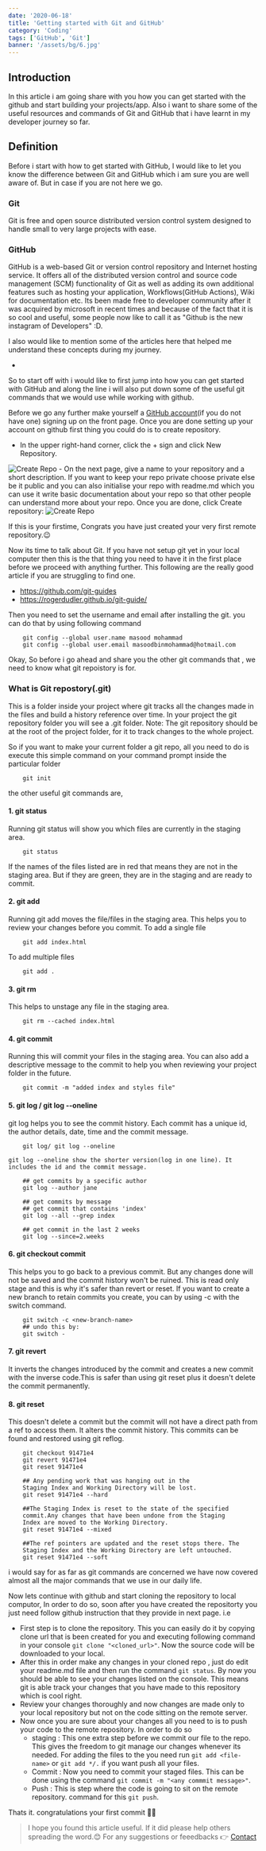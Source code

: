 ```yaml
---
date: '2020-06-18'
title: 'Getting started with Git and GitHub'
category: 'Coding'
tags: ['GitHub', 'Git']
banner: '/assets/bg/6.jpg'
---
```


## Introduction

In this article i am going share with you how you can get started with the github and start building your projects/app. Also i want to share some of the useful resources and commands of Git and GitHub that i have learnt in my developer journey so far.

## Definition

Before i start with how to get started with GitHub, I would like to let you know the difference between Git and GitHub which i am sure you are well aware of. But in case if you are not here we go.

### Git

Git is free and open source distributed version control system designed to handle small to very large projects with ease.

### GitHub

GitHub is a web-based Git or version control repository and Internet hosting service. It offers all of the distributed version control and source code management (SCM) functionality of Git as well as adding its own additional features such as hosting your application, Workflows(GitHub Actions), Wiki for documentation etc. Its been made free to developer community after it was acquired by microsoft in recent times and because of the fact that it is so cool and useful, some people now like to call it as "Github is the new instagram of Developers" :D.

I also would like to mention some of the articles here that helped me understand these concepts during my journey.

-

So to start off with i would like to first jump into how you can get started with GitHub and along the line i will also put down some of the useful git commands that we would use while working with github.

Before we go any further make yourself a <a href="https://github.com/">GitHub account</a>(if you do not have one) signing up on the front page. Once you are done setting up your account on github first thing you could do is to create repository.

- In the upper right-hand corner, click the + sign and click New Repository.

<img src="/assets/blog/git-github/1.png" alt="Create Repo">
- On the next page, give a name to your repository and a short description. If you want to keep your repo private choose private else be it public and you can also initialise your repo with readme.md which you can use it write basic documentation about your repo so that other people can understand more about your repo. Once you are done, click Create repository:

<img src="/assets/blog/git-github/2.png" alt="Create Repo">

If this is your firstime, Congrats you have just created your very first remote repository.😉

Now its time to talk about Git. If you have not setup git yet in your local computer then this is the that thing you need to have it in the first place before we proceed with anything further.
This following are the really good article if you are struggling to find one.

- https://github.com/git-guides
- https://rogerdudler.github.io/git-guide/

Then you need to set the username and email after installing the git. you can do that by using following command

```
    git config --global user.name masood mohammad
    git config --global user.email masoodbinmohammad@hotmail.com
```

Okay, So before i go ahead and share you the other git commands that , we need to know what git repoistory is for.

### What is Git repostory(.git)

This is a folder inside your project where git tracks all the changes made in the files and build a history reference over time. In your project the git repository folder you will see a .git folder.
Note: The git repository should be at the root of the project folder, for it to track changes to the whole project.

So if you want to make your current folder a git repo, all you need to do is execute this simple command on your command prompt inside the particular folder

```
    git init
```

the other useful git commands are,

#### 1. git status

Running git status will show you which files are currently in the staging area.

```
    git status
```

If the names of the files listed are in red that means they are not in the staging area. But if they are green, they are in the staging and are ready to commit.

#### 2. git add

Running git add moves the file/files in the staging area. This helps you to review your changes before you commit.
To add a single file

```
    git add index.html
```

To add multiple files

```
    git add .
```

#### 3. git rm

This helps to unstage any file in the staging area.

```
    git rm --cached index.html
```

#### 4. git commit

Running this will commit your files in the staging area. You can also add a descriptive message to the commit to help you when reviewing your project folder in the future.

```
    git commit -m "added index and styles file"
```

#### 5. git log / git log --oneline

git log helps you to see the commit history. Each commit has a unique id, the author details, date, time and the commit message.

```
    git log/ git log --oneline
```

    git log --oneline show the shorter version(log in one line). It includes the id and the commit message.

```
    ## get commits by a specific author
    git log --author jane

    ## get commits by message
    ## get commit that contains 'index'
    git log --all --grep index

    ## get commit in the last 2 weeks
    git log --since=2.weeks
```

#### 6. git checkout commit

This helps you to go back to a previous commit. But any changes done will not be saved and the commit history won't be ruined. This is read only stage and this is why it's safer than revert or reset. If you want to create a new branch to retain commits you create, you can by using -c with the switch command.

```
    git switch -c <new-branch-name>
    ## undo this by:
    git switch -
```

#### 7. git revert

It inverts the changes introduced by the commit and creates a new commit with the inverse code.This is safer than using git reset plus it doesn't delete the commit permanently.

#### 8. git reset

This doesn't delete a commit but the commit will not have a direct path from a ref to access them. It alters the commit history. This commits can be found and restored using git reflog.

```
    git checkout 91471e4
    git revert 91471e4
    git reset 91471e4

    ## Any pending work that was hanging out in the
    Staging Index and Working Directory will be lost.
    git reset 91471e4 --hard

    ##The Staging Index is reset to the state of the specified
    commit.Any changes that have been undone from the Staging
    Index are moved to the Working Directory.
    git reset 91471e4 --mixed

    ##The ref pointers are updated and the reset stops there. The
    Staging Index and the Working Directory are left untouched.
    git reset 91471e4 --soft
```

i would say for as far as git commands are concerned we have now covered almost all the major commands that we use in our daily life.

Now lets continue with github and start cloning the repository to local computor, In order to do so, soon after you have created the repositorty you just need follow github instruction that they provide in next page. i.e

- First step is to clone the repository. This you can easily do it by copying clone url that is been created for you and executing following command in your console `git clone "<cloned_url>"`. Now the source code will be downloaded to your local.
- After this in order make any changes in your cloned repo , just do edit your readme.md file and then run the command `git status`. By now you should be able to see your changes listed on the console. This means git is able track your changes that you have made to this repository which is cool right.
- Review your changes thoroughly and now changes are made only to your local repository but not on the code sitting on the remote server.
- Now once you are sure about your changes all you need to is to push your code to the remote repository. In order to do so
  - staging : This one extra step before we commit our file to the repo. This gives the freedom to git manage our changes whenever its needed. For adding the files to the you need run `git add <file-name>` or `git add */.` if you want push all your files.
  - Commit : Now you need to commit your staged files. This can be done using the command `git commit -m "<any commmit message>"`.
  - Push : This is step where the code is going to sit on the remote repository. command for this `git push`.

Thats it. congratulations your first commit 🎉🎉

> I hope you found this article useful. If it did please help others spreading the word.😊
> For any suggestions or feeedbacks 👉 <a href="/contact"> Contact</a>
